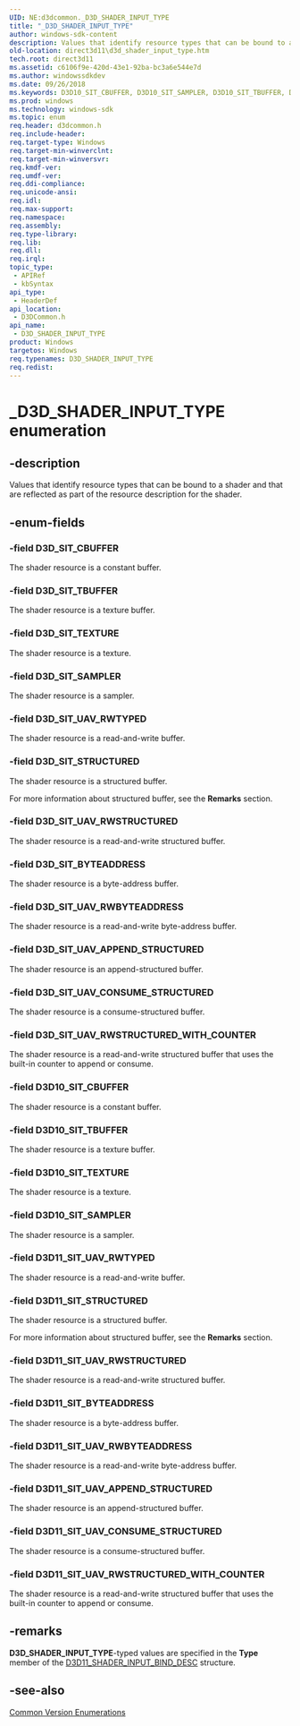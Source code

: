 ```yaml
---
UID: NE:d3dcommon._D3D_SHADER_INPUT_TYPE
title: "_D3D_SHADER_INPUT_TYPE"
author: windows-sdk-content
description: Values that identify resource types that can be bound to a shader and that are reflected as part of the resource description for the shader.
old-location: direct3d11\d3d_shader_input_type.htm
tech.root: direct3d11
ms.assetid: c6106f9e-420d-43e1-92ba-bc3a6e544e7d
ms.author: windowssdkdev
ms.date: 09/26/2018
ms.keywords: D3D10_SIT_CBUFFER, D3D10_SIT_SAMPLER, D3D10_SIT_TBUFFER, D3D10_SIT_TEXTURE, D3D11_SIT_BYTEADDRESS, D3D11_SIT_STRUCTURED, D3D11_SIT_UAV_APPEND_STRUCTURED, D3D11_SIT_UAV_CONSUME_STRUCTURED, D3D11_SIT_UAV_RWBYTEADDRESS, D3D11_SIT_UAV_RWSTRUCTURED, D3D11_SIT_UAV_RWSTRUCTURED_WITH_COUNTER, D3D11_SIT_UAV_RWTYPED, D3D_SHADER_INPUT_TYPE, D3D_SHADER_INPUT_TYPE enumeration [Direct3D 11], D3D_SIT_BYTEADDRESS, D3D_SIT_CBUFFER, D3D_SIT_SAMPLER, D3D_SIT_STRUCTURED, D3D_SIT_TBUFFER, D3D_SIT_TEXTURE, D3D_SIT_UAV_APPEND_STRUCTURED, D3D_SIT_UAV_CONSUME_STRUCTURED, D3D_SIT_UAV_RWBYTEADDRESS, D3D_SIT_UAV_RWSTRUCTURED, D3D_SIT_UAV_RWSTRUCTURED_WITH_COUNTER, D3D_SIT_UAV_RWTYPED, _D3D_SHADER_INPUT_TYPE, d3dcommon/D3D10_SIT_CBUFFER, d3dcommon/D3D10_SIT_SAMPLER, d3dcommon/D3D10_SIT_TBUFFER, d3dcommon/D3D10_SIT_TEXTURE, d3dcommon/D3D11_SIT_BYTEADDRESS, d3dcommon/D3D11_SIT_STRUCTURED, d3dcommon/D3D11_SIT_UAV_APPEND_STRUCTURED, d3dcommon/D3D11_SIT_UAV_CONSUME_STRUCTURED, d3dcommon/D3D11_SIT_UAV_RWBYTEADDRESS, d3dcommon/D3D11_SIT_UAV_RWSTRUCTURED, d3dcommon/D3D11_SIT_UAV_RWSTRUCTURED_WITH_COUNTER, d3dcommon/D3D11_SIT_UAV_RWTYPED, d3dcommon/D3D_SHADER_INPUT_TYPE, d3dcommon/D3D_SIT_BYTEADDRESS, d3dcommon/D3D_SIT_CBUFFER, d3dcommon/D3D_SIT_SAMPLER, d3dcommon/D3D_SIT_STRUCTURED, d3dcommon/D3D_SIT_TBUFFER, d3dcommon/D3D_SIT_TEXTURE, d3dcommon/D3D_SIT_UAV_APPEND_STRUCTURED, d3dcommon/D3D_SIT_UAV_CONSUME_STRUCTURED, d3dcommon/D3D_SIT_UAV_RWBYTEADDRESS, d3dcommon/D3D_SIT_UAV_RWSTRUCTURED, d3dcommon/D3D_SIT_UAV_RWSTRUCTURED_WITH_COUNTER, d3dcommon/D3D_SIT_UAV_RWTYPED, direct3d11.d3d_shader_input_type
ms.prod: windows
ms.technology: windows-sdk
ms.topic: enum
req.header: d3dcommon.h
req.include-header: 
req.target-type: Windows
req.target-min-winverclnt: 
req.target-min-winversvr: 
req.kmdf-ver: 
req.umdf-ver: 
req.ddi-compliance: 
req.unicode-ansi: 
req.idl: 
req.max-support: 
req.namespace: 
req.assembly: 
req.type-library: 
req.lib: 
req.dll: 
req.irql: 
topic_type:
 - APIRef
 - kbSyntax
api_type:
 - HeaderDef
api_location:
 - D3DCommon.h
api_name:
 - D3D_SHADER_INPUT_TYPE
product: Windows
targetos: Windows
req.typenames: D3D_SHADER_INPUT_TYPE
req.redist: 
---
```


# _D3D_SHADER_INPUT_TYPE enumeration


## -description


Values that identify resource types that can be bound to a shader and that are reflected as part of the resource description for the shader.


## -enum-fields




### -field D3D_SIT_CBUFFER

The shader resource is a constant buffer.


### -field D3D_SIT_TBUFFER

The shader resource is a texture buffer.


### -field D3D_SIT_TEXTURE

The shader resource is a texture.


### -field D3D_SIT_SAMPLER

The shader resource is a sampler.


### -field D3D_SIT_UAV_RWTYPED

The shader resource is a read-and-write buffer.


### -field D3D_SIT_STRUCTURED

The shader resource is a structured buffer.

For more information about structured buffer, see the <b>Remarks</b> section.


### -field D3D_SIT_UAV_RWSTRUCTURED

The shader resource is a read-and-write structured buffer.


### -field D3D_SIT_BYTEADDRESS

The shader resource is a byte-address buffer.


### -field D3D_SIT_UAV_RWBYTEADDRESS

The shader resource is a read-and-write byte-address buffer.


### -field D3D_SIT_UAV_APPEND_STRUCTURED

The shader resource is an append-structured buffer.


### -field D3D_SIT_UAV_CONSUME_STRUCTURED

The shader resource is a consume-structured buffer.


### -field D3D_SIT_UAV_RWSTRUCTURED_WITH_COUNTER

The shader resource is a read-and-write structured buffer that uses the built-in counter to append or consume.


### -field D3D10_SIT_CBUFFER

The shader resource is a constant buffer.


### -field D3D10_SIT_TBUFFER

The shader resource is a texture buffer.


### -field D3D10_SIT_TEXTURE

The shader resource is a texture.


### -field D3D10_SIT_SAMPLER

The shader resource is a sampler.


### -field D3D11_SIT_UAV_RWTYPED

The shader resource is a read-and-write buffer.


### -field D3D11_SIT_STRUCTURED

The shader resource is a structured buffer.

For more information about structured buffer, see the <b>Remarks</b> section.


### -field D3D11_SIT_UAV_RWSTRUCTURED

The shader resource is a read-and-write structured buffer.


### -field D3D11_SIT_BYTEADDRESS

The shader resource is a byte-address buffer.


### -field D3D11_SIT_UAV_RWBYTEADDRESS

The shader resource is a read-and-write byte-address buffer.


### -field D3D11_SIT_UAV_APPEND_STRUCTURED

The shader resource is an append-structured buffer.


### -field D3D11_SIT_UAV_CONSUME_STRUCTURED

The shader resource is a consume-structured buffer.


### -field D3D11_SIT_UAV_RWSTRUCTURED_WITH_COUNTER

The shader resource is a read-and-write structured buffer that uses the built-in counter to append or consume.


## -remarks



<b>D3D_SHADER_INPUT_TYPE</b>-typed values are specified in the <b>Type</b> member of the <a href="https://msdn.microsoft.com/384ad8f8-0991-4cd2-bb3d-76b8338686da">D3D11_SHADER_INPUT_BIND_DESC</a> structure.




## -see-also




<a href="https://msdn.microsoft.com/002154d5-74a6-48fb-b55f-8687e4505fc7">Common Version Enumerations</a>
 

 

